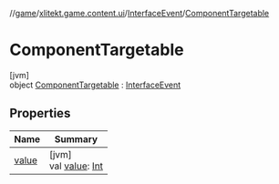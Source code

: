 //[game](../../../../index.md)/[xlitekt.game.content.ui](../../index.md)/[InterfaceEvent](../index.md)/[ComponentTargetable](index.md)

# ComponentTargetable

[jvm]\
object [ComponentTargetable](index.md) : [InterfaceEvent](../index.md)

## Properties

| Name | Summary |
|---|---|
| [value](../value.md) | [jvm]<br>val [value](../value.md): [Int](https://kotlinlang.org/api/latest/jvm/stdlib/kotlin/-int/index.html) |
